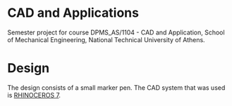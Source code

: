 # CAD and Applications

Semester project for course DPMS_AS/1104 - CAD and Application, School of Mechanical Engineering, National Technical University of Athens.

# Design

The design consists of a small marker pen. The CAD system that was used is [RHINOCEROS 7](https://www.rhino3d.com/).
